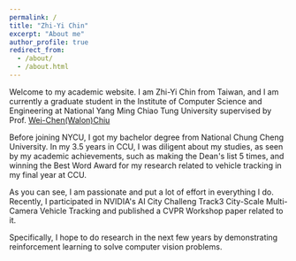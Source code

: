 ```yaml
---
permalink: /
title: "Zhi-Yi Chin"
excerpt: "About me"
author_profile: true
redirect_from: 
  - /about/
  - /about.html
---
```


Welcome to my academic website. I am Zhi-Yi Chin from Taiwan, and I am currently a graduate student in the Institute of Computer Science and Engineering at National Yang Ming Chiao Tung University supervised by Prof. <a href="https://walonchiu.github.io" target="_blank">Wei-Chen(Walon)Chiu</a>

Before joining NYCU, I got my bachelor degree from National Chung Cheng University. In my 3.5 years in CCU, I was diligent about my studies, as seen by my academic achievements, such as making the Dean's list 5 times, and winning the Best Word Award for my research related to vehicle tracking in my final year at CCU.

As you can see, I am passionate and put a lot of effort in everything I do. Recently, I participated in NVIDIA's AI City Challeng Track3 City-Scale Multi-Camera Vehicle Tracking and published a CVPR Workshop paper related to it.

Specifically, I hope to do research in the next few years by demonstrating reinforcement learning to solve computer vision problems.



